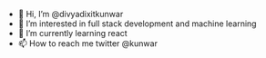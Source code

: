- 👋 Hi, I’m @divyadixitkunwar
- 👀 I’m interested in full stack development and machine learning
- 🌱 I’m currently learning react
- 📫 How to reach me twitter @kunwar



